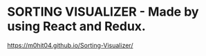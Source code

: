 # SORTING VISUALIZER - Made by using React and Redux.

https://m0hit04.github.io/Sorting-Visualizer/